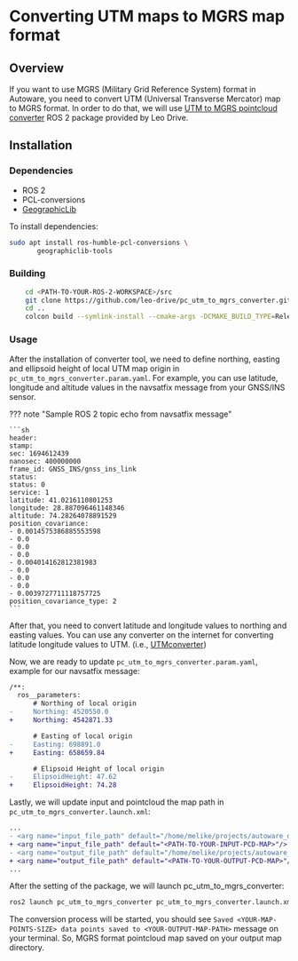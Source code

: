 # Converting UTM maps to MGRS map format

## Overview

If you want to use MGRS (Military Grid Reference System) format in Autoware,
you need to convert UTM (Universal Transverse Mercator) map to MGRS format.
In order to do that, we will use [UTM to MGRS pointcloud converter](https://github.com/leo-drive/pc_utm_to_mgrs_converter) ROS 2 package provided by Leo Drive.

## Installation

### Dependencies

- ROS 2
- PCL-conversions
- [GeographicLib](https://geographiclib.sourceforge.io/C++/doc/install.html)

To install dependencies:

```bash
sudo apt install ros-humble-pcl-conversions \
       geographiclib-tools
```

### Building

```bash
    cd <PATH-TO-YOUR-ROS-2-WORKSPACE>/src
    git clone https://github.com/leo-drive/pc_utm_to_mgrs_converter.git
    cd ..
    colcon build --symlink-install --cmake-args -DCMAKE_BUILD_TYPE=Release
```

### Usage

After the installation of converter tool,
we need to define northing,
easting and ellipsoid height of local UTM map origin in `pc_utm_to_mgrs_converter.param.yaml`.
For example, you can use latitude,
longitude and altitude values in the navsatfix message from your GNSS/INS sensor.

??? note "Sample ROS 2 topic echo from navsatfix message"

    ```sh
    header:
    stamp:
    sec: 1694612439
    nanosec: 400000000
    frame_id: GNSS_INS/gnss_ins_link
    status:
    status: 0
    service: 1
    latitude: 41.0216110801253
    longitude: 28.887096461148346
    altitude: 74.28264078891529
    position_covariance:
    - 0.0014575386885553598
    - 0.0
    - 0.0
    - 0.0
    - 0.004014162812381983
    - 0.0
    - 0.0
    - 0.0
    - 0.0039727711118757725
    position_covariance_type: 2
    ```

After that, you need to convert latitude and longitude values to northing and easting values.
You can use any converter on the internet for converting latitude longitude values to UTM.
(i.e., [UTMconverter](https://www.latlong.net/lat-long-utm.html))

Now, we are ready to update `pc_utm_to_mgrs_converter.param.yaml`,
example for our navsatfix message:

```diff
/**:
  ros__parameters:
      # Northing of local origin
-     Northing: 4520550.0
+     Northing: 4542871.33

      # Easting of local origin
-     Easting: 698891.0
+     Easting: 658659.84

      # Elipsoid Height of local origin
-     ElipsoidHeight: 47.62
+     ElipsoidHeight: 74.28
```

Lastly, we will update input and pointcloud the map path in `pc_utm_to_mgrs_converter.launch.xml`:

```diff
...
- <arg name="input_file_path" default="/home/melike/projects/autoware_data/gebze_pospac_map/pointcloud_map.pcd"/>
+ <arg name="input_file_path" default="<PATH-TO-YOUR-INPUT-PCD-MAP>"/>
- <arg name="output_file_path" default="/home/melike/projects/autoware_data/gebze_pospac_map/pointcloud_map_mgrs_orto.pcd"/>
+ <arg name="output_file_path" default="<PATH-TO-YOUR-OUTPUT-PCD-MAP>"/>
...
```

After the setting of the package, we will launch pc_utm_to_mgrs_converter:

```bash
ros2 launch pc_utm_to_mgrs_converter pc_utm_to_mgrs_converter.launch.xml
```

The conversion process will be started,
you should see `Saved <YOUR-MAP-POINTS-SIZE> data points saved to <YOUR-OUTPUT-MAP-PATH>` message on your terminal.
So, MGRS format pointcloud map saved on your output map directory.
